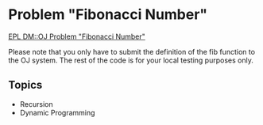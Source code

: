 # Problem "Fibonacci Number"
[EPL DM::OJ Problem "Fibonacci Number"](https://oj.epl.tw/problem/w09p002)

Please note that you only have to submit the definition of the fib function to the OJ system. The rest of the code is for your local testing purposes only.

## Topics
- Recursion
- Dynamic Programming